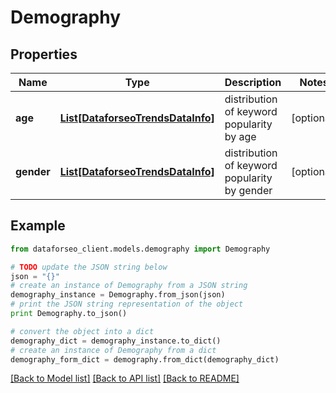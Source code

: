 # Demography


## Properties

Name | Type | Description | Notes
------------ | ------------- | ------------- | -------------
**age** | [**List[DataforseoTrendsDataInfo]**](DataforseoTrendsDataInfo.md) | distribution of keyword popularity by age | [optional] 
**gender** | [**List[DataforseoTrendsDataInfo]**](DataforseoTrendsDataInfo.md) | distribution of keyword popularity by gender | [optional] 

## Example

```python
from dataforseo_client.models.demography import Demography

# TODO update the JSON string below
json = "{}"
# create an instance of Demography from a JSON string
demography_instance = Demography.from_json(json)
# print the JSON string representation of the object
print Demography.to_json()

# convert the object into a dict
demography_dict = demography_instance.to_dict()
# create an instance of Demography from a dict
demography_form_dict = demography.from_dict(demography_dict)
```
[[Back to Model list]](../README.md#documentation-for-models) [[Back to API list]](../README.md#documentation-for-api-endpoints) [[Back to README]](../README.md)


